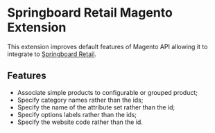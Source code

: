 # Springboard Retail Magento Extension

This extension improves default features of Magento API allowing it
to integrate to [Springboard Retail](http://springboardretail.com).

## Features

* Associate simple products to configurable or grouped product;
* Specify category names rather than the ids;
* Specify the name of the attribute set rather than the id;
* Specify options labels rather than the ids;
* Specify the website code rather than the id.
